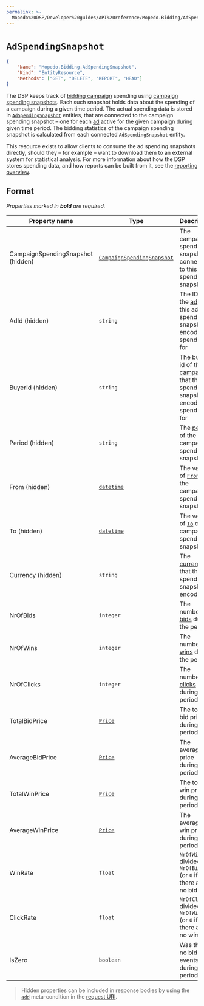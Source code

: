 ```yaml
---
permalink: >-
  Mopedo%20DSP/Developer%20guides/API%20reference/Mopedo.Bidding/AdSpendingSnapshot/
---
```


# `AdSpendingSnapshot`

```json
{
    "Name": "Mopedo.Bidding.AdSpendingSnapshot",
    "Kind": "EntityResource",
    "Methods": ["GET", "DELETE", "REPORT", "HEAD"]
}
```

The DSP keeps track of [bidding campaign](../../Mopedo.Bidding/Campaign) spending using [campaign spending snapshots](../CampaignSpendingSnapshot). Each such snapshot holds data about the spending of a campaign during a given time period. The actual spending data is stored in [`AdSpendingSnapshot`](../AdSpendingSnapshot) entities, that are connected to the campaign spending snapshot – one for each [ad](../Ad) active for the given campaign during given time period. The bidding statistics of the campaign spending snapshot is calculated from each connected `AdSpendingSnapshot` entity.

This resource exists to allow clients to consume the ad spending snapshots directly, should they – for example – want to download them to an external system for statistical analysis. For more information about how the DSP stores spending data, and how reports can be built from it, see the [reporting overview](../../Mopedo.Reporting/Reporting%20overview).

## Format

_Properties marked in **bold** are required._

Property name                     | Type                                                      | Description
--------------------------------- | --------------------------------------------------------- | -----------------------------------------------------------------------------------------------
CampaignSpendingSnapshot (hidden) | [`CampaignSpendingSnapshot`](../CampaignSpendingSnapshot) | The campaign spending snapshot connected to this ad spending snapshot
AdId (hidden)                     | `string`                                                  | The ID of the [ad](../Ad) that this ad spending snapshot encodes spending for
BuyerId (hidden)                  | `string`                                                  | The buyer id of the [campaign](../Campaign) that this ad spending snapshot encodes spending for
Period (hidden)                   | `string`                                                  | The [period](../CampaignSpendingSnapshot#periods) of the campaign spending snapshot
From (hidden)                     | [`datetime`](../../Datetime)                              | The value of [`From`](../CampaignSpendingSnapshot) of the campaign spending snapshot
To (hidden)                       | [`datetime`](../../Datetime)                              | The value of [`To`](../CampaignSpendingSnapshot) of the campaign spending snapshot
Currency (hidden)                 | `string`                                                  | The [currency](../../Currency) that this ad spending snapshot is encoded in
NrOfBids                          | `integer`                                                 | The number of [bids](../../Mopedo.Database/Bid) during the period
NrOfWins                          | `integer`                                                 | The number of [wins](../../Mopedo.Database/Win) during the period
NrOfClicks                        | `integer`                                                 | The number of [clicks](../Click%20tracking) during the period
TotalBidPrice                     | [`Price`](../../Price)                                    | The total bid price during the period
AverageBidPrice                   | [`Price`](../../Price)                                    | The average bid price during the period
TotalWinPrice                     | [`Price`](../../Price)                                    | The total win price during the period
AverageWinPrice                   | [`Price`](../../Price)                                    | The average win price during the period
WinRate                           | `float`                                                   | `NrOfWins` divided by `NrOfBids` (or `0` if there are no bids)
ClickRate                         | `float`                                                   | `NrOfClicks` divided by `NrOfWins` (or `0` if there are no wins)
IsZero                            | `boolean`                                                 | Was there no bidding events during the period?

> Hidden properties can be included in response bodies by using the [`add`](../../../../../RESTar/Consuming%20a%20RESTar%20API/URI/Meta-conditions#add) meta-condition in the [request URI](../../../../../RESTar/Consuming%20a%20RESTar%20API/URI).
